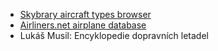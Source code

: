 - [Skybrary aircraft types browser](https://skybrary.aero/aircraft-types)
- [Airliners.net airplane database](https://www.airliners.net/aircraft-data)
- Lukáš Musil: Encyklopedie dopravních letadel
